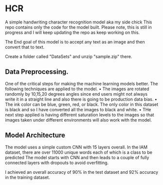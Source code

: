 # HCR
A simple handwriting character recognition model aka my side chick
This repo contains only the code for the model built.
Please note, this is still in progress and I will keep updating the repo as keep working on this.

The End goal of this model is to accept any text as an image and then convert that to text.

Create a folder called "DataSets" and unzip "sample.zip" there.

## Data Preprocessing.

One of the critical steps for making the machine learning models better.
The following techniques are applied to the model.
• The images are rotated randomly by 10,15,20 degrees angles since end users might not always write it in a straight line and also there is going to be production data bias.
• The ink color can be blue, green, red, or black. The only color in this dataset is black and so I have converted all the images to black and white.
• THe next step applied is having different saturation levels to the images so that images taken under different environments will also work with the model.

## Model Architecture

The model uses a simple custom CNN with 15 layers overall.
In the IAM dataset, there are over 11000 unique words each of which is a class to be predicted
The model starts with CNN and then leads to a couple of fully connected layers with dropouts to avoid overfitting.

I achieved an overall accuracy of 90% in the test dataset and 92% accuracy in the training dataset.
